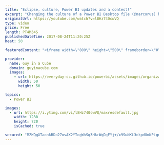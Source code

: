 ```yaml
---
title: "Eclipse, culture, Power BI updates and a contest!"
excerpt: "Changing the culture of a Power BI Desktop file (@marcorus) https://www.sqlbi.com/articles/changing-the-culture-of-a-power-bi-desktop-file/  Solar Eclipse 2017 In Power BI (@datachant) https://datachant.com/2017/08/21/solar-eclipse-2017-power-bi/  Power BI Developer community August update https://powerbi.microsoft.com/en-us/blog/power-bi-developer-community-august-update/"
originalUrl: https://youtube.com/watch?v=l8Hz740cwVQ
type: video
price: Free
length: PT4M34S
publishedDateTime: 2017-08-24T11:20:25Z
heat: 50

featuredContent: "<iframe width=\"800\" height=\"500\" frameborder=\"0\" src=\"https://www.youtube.com/embed/l8Hz740cwVQ\" allow=\"accelerometer; autoplay; encrypted-media; gyroscope; picture-in-picture\" allowfullscreen></iframe>"

provider:
  name: Guy in a Cube
  domain: guyinacube.com
  images:
    - url: https://everyday-cc.github.io/powerbi/assets/images/organizations/guyinacube.com-50x50.jpg
      width: 50
      height: 50

topics:
  - Power BI

images:
  - url: https://i.ytimg.com/vi/l8Hz740cwVQ/maxresdefault.jpg
    width: 1280
    height: 720
    isCached: true

secured: "MZKQgXTaonkRDo27osAX2YTogWhSq3HkrWqDgFYj+/x9SuNKL3okpd8nKPLgnQmvdsbhh3AT+bbvNr//W9acZJZCQN0kWY2r+PzheRjsi9N7dFNafOsu/DCTrcPjk7ZvcGyocUMB+DuueyUnoTOpcMx6PsURTbJSuavESTiRVbsAtbuVzlue4YzP8MtNeW0kj7NnvPgtLZdi/1mqmQoAlTBFbMIbmE+gxHfE7qBLbZCCWTO6OdQ6I7yjYxJXjIw8JhJDAfoKy0IFlAD+4CyuXCrMRwYt02sG5Fm3VRXDWS74Y8DJcUMlQ8ZWDtiPtM4NK7+Q9IuRBWucRGMCbPWsIRfohKzsSQc1vtGpI13yK6PqkhPu2XpS017yj445I1UO6X+4I3tSz92w1abazHUC79YPYVWZ3a96bBfOlD+rkB4=;5roBOh32Lur5eQAXqjUd4Q=="
---
```


